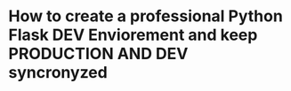 # How to create a professional Python Flask DEV  Enviorement and keep PRODUCTION AND DEV syncronyzed